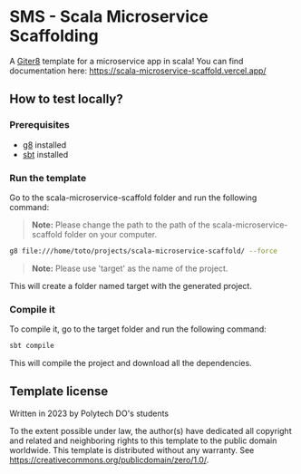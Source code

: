 # SMS - Scala Microservice Scaffolding

A [Giter8][g8] template for a microservice app in scala!
You can find documentation here: https://scala-microservice-scaffold.vercel.app/

## How to test locally?

### Prerequisites

- [g8](https://www.foundweekends.org/giter8/setup.html) installed
- [sbt](https://www.scala-sbt.org/download.html) installed

### Run the template

Go to the scala-microservice-scaffold folder and run the following command:

> **Note:** Please change the path to the path of the scala-microservice-scaffold folder on your computer.

```bash
g8 file:///home/toto/projects/scala-microservice-scaffold/ --force
```

> **Note:** Please use 'target' as the name of the project.

This will create a folder named target with the generated project.

### Compile it

To compile it, go to the target folder and run the following command:

```bash
sbt compile
```

This will compile the project and download all the dependencies.

Template license
----------------
Written in 2023 by Polytech DO's students

To the extent possible under law, the author(s) have dedicated all copyright and related
and neighboring rights to this template to the public domain worldwide.
This template is distributed without any warranty. See <https://creativecommons.org/publicdomain/zero/1.0/>.

[g8]: https://www.foundweekends.org/giter8/
